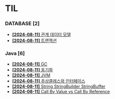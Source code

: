 # TIL
 
### DATABASE [2]
- [**[2024-08-11]**  관계 데이터 모델](https://github.com/A-lass/TIL/blob/main/DATABASE/관계_데이터_모델.md)
- [**[2024-08-11]**  트랜잭션](https://github.com/A-lass/TIL/blob/main/DATABASE/트랜잭션.md)
### Java [6]
- [**[2024-08-11]**  GC](https://github.com/A-lass/TIL/blob/main/Java/GC.md)
- [**[2024-08-11]**  동기화](https://github.com/A-lass/TIL/blob/main/Java/동기화.md)
- [**[2024-08-11]**  JVM](https://github.com/A-lass/TIL/blob/main/Java/JVM.md)
- [**[2024-08-11]**  추상클래스와 인터페이스](https://github.com/A-lass/TIL/blob/main/Java/추상클래스와_인터페이스.md)
- [**[2024-08-11]**  String StringBuilder StringBuffer](https://github.com/A-lass/TIL/blob/main/Java/String_StringBuilder_StringBuffer.md)
- [**[2024-08-11]**  Call By Value vs Call By Reference](https://github.com/A-lass/TIL/blob/main/Java/Call_By_Value_vs_Call_By_Reference.md)
